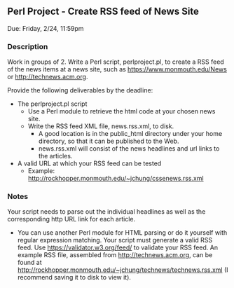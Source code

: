## Perl Project - Create RSS feed of News Site
Due: Friday, 2/24, 11:59pm
### Description
Work in groups of 2. Write a Perl script, perlproject.pl, to create a RSS feed of the news items at a news site, such as https://www.monmouth.edu/News or http://technews.acm.org. 

Provide the following deliverables by the deadline: 
- The perlproject.pl script
   - Use a Perl module to retrieve the html code at your chosen news site.
   - Write the RSS feed XML file, news.rss.xml, to disk.
      - A good location is in the public_html directory under your home directory, so that it can be published to the Web.
      - news.rss.xml will consist of the news headlines and url links to the articles.
- A valid URL at which your RSS feed can be tested
   - Example: http://rockhopper.monmouth.edu/~jchung/cssenews.rss.xml

### Notes
Your script needs to parse out the individual headlines as well as the corresponding http URL link for each article. 
- You can use another Perl module for HTML parsing or do it yourself with regular expression matching.
Your script must generate a valid RSS feed. Use https://validator.w3.org/feed/ to validate your RSS feed. 
An example RSS file, assembled from http://technews.acm.org, can be found at http://rockhopper.monmouth.edu/~jchung/technews/technews.rss.xml (I recommend saving it to disk to view it). 